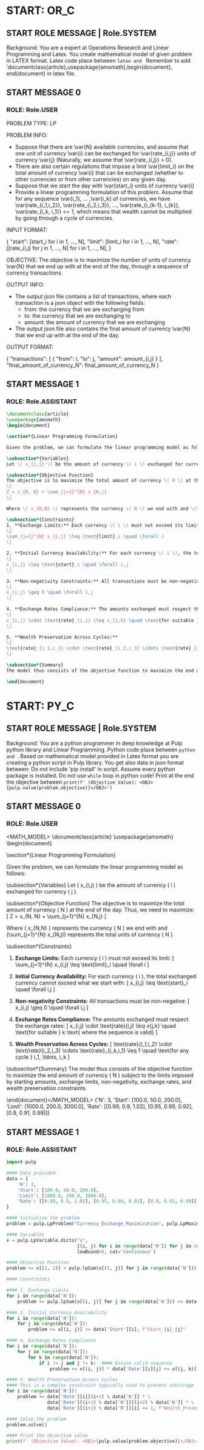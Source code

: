 # START: OR_C 
## START ROLE MESSAGE | Role.SYSTEM 
Background: You are a expert at Operations Research and Linear Programming and Latex. You create mathematical model of given problem in LATEX format. Latex code place between ```latex and ``` Remember to add 'documentclass{article},usepackage{amsmath},begin{document}, end{document} in latex file. 
## START MESSAGE 0 
### ROLE: Role.USER
<DESCRIPTION>
PROBLEM TYPE: LP

PROBLEM INFO: 

- Suppose that there are \var{N} available currencies, and assume that one unit of currency \var{i} can be exchanged for \var{rate_{i,j}} units of currency \var{j} (Naturally, we assume that \var{rate_{i,j}} > 0).
- There are also certain regulations that impose a limit \var{limit_i} on the total amount of currency \var{i} that can be exchanged (whether to other currencies or from other currencies) on any given day.
- Suppose that we start the day with \var{start_i} units of currency \var{i}
- Provide a linear programming formulation of this problem. Assume that for any sequence \var{i_1}, … ,\var{i_k} of currencies, we have \var{rate_{i_1,i_2}}, \var{rate_{i_2,i_3}}, ..., \var{rate_{i_{k-1}, i_{k}}, \var{rate_{i_k, i_1}} <= 1, which means that wealth cannot be multiplied by going through a cycle of currencies.

INPUT FORMAT: 

{
    "start": [start_i for i in 1, ..., N],
    "limit": [limit_i for i in 1, ..., N],
    "rate": [[rate_{i,j} for j in 1, ..., N] for i in 1, ..., N],
}

OBJECTIVE: The objective is to maximize the number of units of currency \var{N} that we end up with at the end of the day, through a sequence of currency transactions.

OUTPUT INFO: 

- The output json file contains a list of transactions, where each transaction is a json object with the following fields:
    - from: the currency that we are exchanging from
    - to: the currency that we are exchanging to
    - amount: the amount of currency that we are exchanging
- The output json file also contains the final amount of currency \var{N} that we end up with at the end of the day.

OUTPUT FORMAT: 

{
    "transactions": [
        {
            "from": i,
            "to": j,
            "amount": amount_{i,j}
        }
    ],
    "final_amount_of_currency_N": final_amount_of_currency_N
}
</DESCRIPTION>


## START MESSAGE 1 
### ROLE: Role.ASSISTANT
```latex
\documentclass{article}
\usepackage{amsmath}
\begin{document}

\section*{Linear Programming Formulation}

Given the problem, we can formulate the linear programming model as follows:

\subsection*{Variables}
Let \( x_{i,j} \) be the amount of currency \( i \) exchanged for currency \( j \). 

\subsection*{Objective Function}
The objective is to maximize the total amount of currency \( N \) at the end of the day. Thus, we need to maximize:
\[
Z = x_{N, N} + \sum_{j=1}^{N} x_{N,j}
\]

Where \( x_{N,N} \) represents the currency \( N \) we end with and \(\sum_{j=1}^{N} x_{N,j}\) represents the total units of currency \( N \).

\subsection*{Constraints}
1. **Exchange Limits:** Each currency \( i \) must not exceed its limit:
\[
\sum_{j=1}^{N} x_{i,j} \leq \text{limit}_i \quad \forall i
\]

2. **Initial Currency Availability:** For each currency \( i \), the total exchanged currency cannot exceed what we start with:
\[
x_{i,j} \leq \text{start}_i \quad \forall i,j
\]

3. **Non-negativity Constraints:** All transactions must be non-negative:
\[
x_{i,j} \geq 0 \quad \forall i,j
\]

4. **Exchange Rates Compliance:** The amounts exchanged must respect the exchange rates:
\[
x_{i,j} \cdot \text{rate}_{i,j} \leq x_{j,k} \quad \text{for suitable } k \text{ where the sequence is valid}
\]

5. **Wealth Preservation Across Cycles:** 
\[
\text{rate}_{i_1,i_2} \cdot \text{rate}_{i_2,i_3} \cdots \text{rate}_{i_k,i_1} \leq 1 \quad \text{for any cycle } i_1, \ldots, i_k
\]

\subsection*{Summary}
The model thus consists of the objective function to maximize the end amount of currency \( N \) subject to the limits imposed by starting amounts, exchange limits, non-negativity, exchange rates, and wealth preservation constraints.

\end{document}
```

# START: PY_C 
## START ROLE MESSAGE | Role.SYSTEM 
Background: You are a python programmer in deep knowledge at Pulp python library and Linear Programming. Python code place between ```python and ```. Based on mathematical model provided in Latex format you are creating a python script in Pulp library. You get also data in json format between: <DATA></DATA> Do not include 'pip install' in script. Assume every python package is installed. Do not use `while` loop in python code! Print at the end the objective between <OBJ></OBJ> `print(f' (Objective Value): <OBJ>{pulp.value(problem.objective)}</OBJ>')` 
## START MESSAGE 0 
### ROLE: Role.USER
<MATH_MODEL>
\documentclass{article}
\usepackage{amsmath}
\begin{document}

\section*{Linear Programming Formulation}

Given the problem, we can formulate the linear programming model as follows:

\subsection*{Variables}
Let \( x_{i,j} \) be the amount of currency \( i \) exchanged for currency \( j \). 

\subsection*{Objective Function}
The objective is to maximize the total amount of currency \( N \) at the end of the day. Thus, we need to maximize:
\[
Z = x_{N, N} + \sum_{j=1}^{N} x_{N,j}
\]

Where \( x_{N,N} \) represents the currency \( N \) we end with and \(\sum_{j=1}^{N} x_{N,j}\) represents the total units of currency \( N \).

\subsection*{Constraints}
1. **Exchange Limits:** Each currency \( i \) must not exceed its limit:
\[
\sum_{j=1}^{N} x_{i,j} \leq \text{limit}_i \quad \forall i
\]

2. **Initial Currency Availability:** For each currency \( i \), the total exchanged currency cannot exceed what we start with:
\[
x_{i,j} \leq \text{start}_i \quad \forall i,j
\]

3. **Non-negativity Constraints:** All transactions must be non-negative:
\[
x_{i,j} \geq 0 \quad \forall i,j
\]

4. **Exchange Rates Compliance:** The amounts exchanged must respect the exchange rates:
\[
x_{i,j} \cdot \text{rate}_{i,j} \leq x_{j,k} \quad \text{for suitable } k \text{ where the sequence is valid}
\]

5. **Wealth Preservation Across Cycles:** 
\[
\text{rate}_{i_1,i_2} \cdot \text{rate}_{i_2,i_3} \cdots \text{rate}_{i_k,i_1} \leq 1 \quad \text{for any cycle } i_1, \ldots, i_k
\]

\subsection*{Summary}
The model thus consists of the objective function to maximize the end amount of currency \( N \) subject to the limits imposed by starting amounts, exchange limits, non-negativity, exchange rates, and wealth preservation constraints.

\end{document}</MATH_MODEL>
<DATA>
{'N': 3, 'Start': [100.0, 50.0, 200.0], 'Limit': [1000.0, 200.0, 3000.0], 'Rate': [[0.99, 0.9, 1.02], [0.95, 0.99, 0.92], [0.9, 0.91, 0.99]]}</DATA>


## START MESSAGE 1 
### ROLE: Role.ASSISTANT
```python
import pulp

#### Data provided
data = {
    'N': 3,
    'Start': [100.0, 50.0, 200.0],
    'Limit': [1000.0, 200.0, 3000.0],
    'Rate': [[0.99, 0.9, 1.02], [0.95, 0.99, 0.92], [0.9, 0.91, 0.99]]
}

#### Initialize the problem
problem = pulp.LpProblem("Currency_Exchange_Maximization", pulp.LpMaximize)

#### Variables
x = pulp.LpVariable.dicts("x",
                          [(i, j) for i in range(data['N']) for j in range(data['N'])],
                          lowBound=0, cat='Continuous')

#### Objective Function
problem += x[(2, 2)] + pulp.lpSum(x[(2, j)] for j in range(data['N'])), "Objective"

#### Constraints

#### 1. Exchange Limits
for i in range(data['N']):
    problem += pulp.lpSum(x[(i, j)] for j in range(data['N'])) <= data['Limit'][i], f"Limit_{i}"

#### 2. Initial Currency Availability
for i in range(data['N']):
    for j in range(data['N']):
        problem += x[(i, j)] <= data['Start'][i], f"Start_{i}_{j}"

#### 4. Exchange Rates Compliance
for i in range(data['N']):
    for j in range(data['N']):
        for k in range(data['N']):
            if i != j and j != k:  #### Ensure valid sequence
                problem += x[(i, j)] * data['Rate'][i][j] <= x[(j, k)], f"Rate_{i}_{j}_{k}"

#### 5. Wealth Preservation Across Cycles
#### This is a complex constraint typically used to prevent arbitrage
for i in range(data['N']):
    problem += data['Rate'][i][(i+1) % data['N']] * \
               data['Rate'][(i+1) % data['N']][(i+2) % data['N']] * \
               data['Rate'][(i+2) % data['N']][i] <= 1, f"Wealth_Preservation_{i}"

#### Solve the problem
problem.solve()

#### Print the objective value
print(f' (Objective Value): <OBJ>{pulp.value(problem.objective)}</OBJ>')
```

